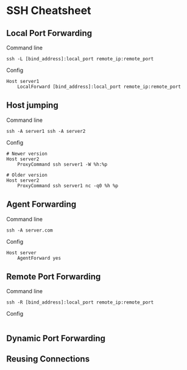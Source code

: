# SSH Cheatsheet

## Local Port Forwarding

Command line
```
ssh -L [bind_address]:local_port remote_ip:remote_port
```

Config
```
Host server1
    LocalForward [bind_address]:local_port remote_ip:remote_port
```

## Host jumping

Command line
```
ssh -A server1 ssh -A server2
```

Config
```
# Newer version
Host server2
    ProxyCommand ssh server1 -W %h:%p

# Older version
Host server2
    ProxyCommand ssh server1 nc -q0 %h %p
```

## Agent Forwarding

Command line
```
ssh -A server.com
```

Config
```
Host server
    AgentForward yes
```

## Remote Port Forwarding

Command line
```
ssh -R [bind_address]:local_port remote_ip:remote_port
```

Config
```
```

## Dynamic Port Forwarding


## Reusing Connections